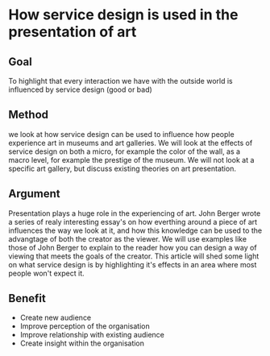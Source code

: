 # How service design is used in the presentation of art

## Goal

To highlight that every interaction we have with the outside world is influenced by service design (good or bad)

## Method

we look at how service design can be used to influence how people experience art in museums and art galleries.
We will look at the effects of service design on both a micro, for example the color of the wall, as a macro level, for example the prestige of the museum. We will not look at a specific art gallery, but discuss existing theories on art presentation.


## Argument

Presentation plays a huge role in the experiencing of art. John Berger wrote a series of realy interesting essay's on how everthing around a piece of art influences the way we look at it, and how this knowledge can be used to the advangtage of both the creator as the viewer. We will use examples like those of John Berger to explain to the reader how you can design a way of viewing that meets the goals of the creator. This article will shed some light on what service design is by highlighting it's effects in an area where most people won't expect it.

## Benefit

* Create new audience
* Improve perception of the organisation
* Improve relationship with existing audience
* Create insight within the organisation

